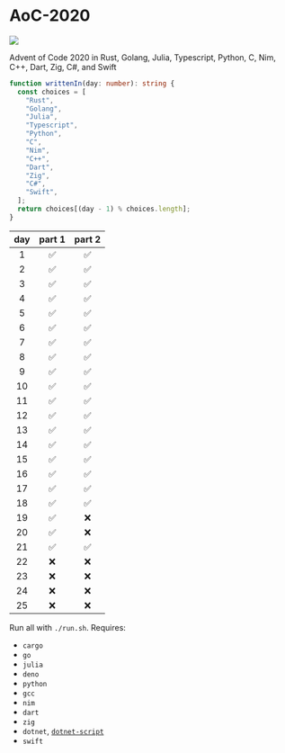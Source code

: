# AoC-2020

[![](https://github.com/shilangyu/AoC-2020/workflows/ci/badge.svg)](https://github.com/shilangyu/AoC-2020/actions)

Advent of Code 2020 in Rust, Golang, Julia, Typescript, Python, C, Nim, C++, Dart, Zig, C#, and Swift

```ts
function writtenIn(day: number): string {
  const choices = [
    "Rust",
    "Golang",
    "Julia",
    "Typescript",
    "Python",
    "C",
    "Nim",
    "C++",
    "Dart",
    "Zig",
    "C#",
    "Swift",
  ];
  return choices[(day - 1) % choices.length];
}
```

| day | part 1 | part 2 |
| :-: | :----: | :----: |
|  1  |   ✅   |   ✅   |
|  2  |   ✅   |   ✅   |
|  3  |   ✅   |   ✅   |
|  4  |   ✅   |   ✅   |
|  5  |   ✅   |   ✅   |
|  6  |   ✅   |   ✅   |
|  7  |   ✅   |   ✅   |
|  8  |   ✅   |   ✅   |
|  9  |   ✅   |   ✅   |
| 10  |   ✅   |   ✅   |
| 11  |   ✅   |   ✅   |
| 12  |   ✅   |   ✅   |
| 13  |   ✅   |   ✅   |
| 14  |   ✅   |   ✅   |
| 15  |   ✅   |   ✅   |
| 16  |   ✅   |   ✅   |
| 17  |   ✅   |   ✅   |
| 18  |   ✅   |   ✅   |
| 19  |   ✅   |   ❌   |
| 20  |   ✅   |   ❌   |
| 21  |   ✅   |   ✅   |
| 22  |   ❌   |   ❌   |
| 23  |   ❌   |   ❌   |
| 24  |   ❌   |   ❌   |
| 25  |   ❌   |   ❌   |

Run all with `./run.sh`. Requires:

- `cargo`
- `go`
- `julia`
- `deno`
- `python`
- `gcc`
- `nim`
- `dart`
- `zig`
- `dotnet`, [`dotnet-script`](https://github.com/filipw/dotnet-script)
- `swift`
